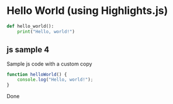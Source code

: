 # Hello World (using Highlights.js)

```python
def hello_world():
    print("Hello, world!")
```

## js sample 4

Sample js code with a custom copy

```javascript
function helloWorld() {
    console.log("Hello, world!");
}
```

Done
